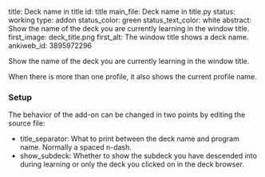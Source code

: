 title: Deck name in title
id: title
main_file: Deck name in title.py
status: working
type: addon
status_color: green
status_text_color: white
abstract: Show the name of the deck you are currently learning in the window title.
first_image: deck_title.png
first_alt: The window title shows a deck name.
ankiweb_id: 3895972296

Show the name of the deck you are currently learning in the window
title.

When there is more than one profile, it also shows the current profile name.

### Setup

The behavior of the add-on can be changed in two points by editing
the source file:

* title_separator: What to print between the deck name and program
  name. Normally a spaced n-dash.
* show_subdeck: Whether to show the subdeck you have descended into
  during learning or only the deck you clicked on in the deck
  browser.

